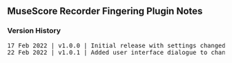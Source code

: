 ## MuseScore Recorder Fingering Plugin Notes

### Version History

<pre>
17 Feb 2022 | v1.0.0 | Initial release with settings changed by editing the QML file.
22 Feb 2022 | v1.0.1 | Added user interface dialogue to change setttings.
</pre>
